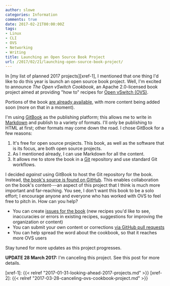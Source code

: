 ```yaml
---
author: slowe
categories: Information
comments: true
date: 2017-02-21T00:00:00Z
tags:
- Linux
- CLI
- OVS
- Networking
- Writing
title: Launching an Open Source Book Project
url: /2017/02/21/launching-open-source-book-project/
---
```


In [my list of planned 2017 projects][xref-1], I mentioned that one thing I'd like to do this year is launch an open source book project. Well, I'm excited to announce _The Open vSwitch Cookbook_, an Apache 2.0-licensed book project aimed at providing "how to" recipes for [Open vSwitch (OVS)][link-1].

Portions of the book [are already available][link-3], with more content being added soon (more on that in a moment).

I'm using [GitBook][link-4] as the publishing platform; this allows me to write in [Markdown][link-5] and publish to a variety of formats. I'll only be publishing to HTML at first; other formats may come down the road. I chose GitBook for a few reasons:

1. It's free for open source projects. This book, as well as the software that is its focus, are both open source projects.
2. As I mentioned already, I can use Markdown for all the content.
3. It allows me to store the book in a [Git][link-8] repository and use standard Git workflows.

I decided _against_ using GitBook to host the Git repository for the book. Instead, [the book's source is found on GitHub][link-2]. This enables collaboration on the book's content---an aspect of this project that I think is much more important and far-reaching. You see, I don't want this book to be a solo effort; I encourage anyone and everyone who has worked with OVS to feel free to pitch in. How can you help?

* You can create [issues for the book][link-6] (new recipes you'd like to see, inaccuracies or errors in existing recipes, suggestions for improving the organization or content)
* You can submit your own content or corrections [via GitHub pull requests][link-7]
* You can help spread the word about the cookbook, so that it reaches more OVS users

Stay tuned for more updates as this project progresses.

**UPDATE 28 March 2017:** I'm canceling this project. See this post for more details.



[link-1]: http://openvswitch.org/
[link-2]: https://github.com/lowescott/ovs-cookbook
[link-3]: https://www.gitbook.com/book/scottslowe/ovs-cookbook/details
[link-4]: https://www.gitbook.com/
[link-5]: https://en.wikipedia.org/wiki/Markdown
[link-6]: https://github.com/lowescott/ovs-cookbook/issues
[link-7]: https://github.com/lowescott/ovs-cookbook/pulls
[link-8]: https://git-scm.com/
[xref-1]: {{< relref "2017-01-31-looking-ahead-2017-projects.md" >}}
[xref-2]: {{< relref "2017-03-28-canceling-ovs-cookbook-project.md" >}}
